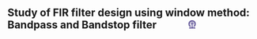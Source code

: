## Study of FIR filter design using window method: Bandpass and Bandstop filter &nbsp; &nbsp; &nbsp; &nbsp; &nbsp; &nbsp; <img src="images/iitkgp.png" width="3%" />
